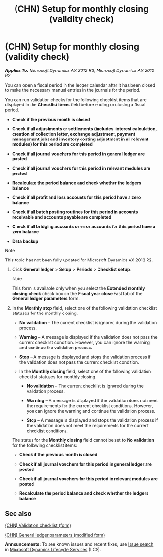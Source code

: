 ﻿---
title: (CHN) Setup for monthly closing (validity check)
TOCTitle: (CHN) Setup for monthly closing (validity check)
ms:assetid: 222e2346-fb36-4b07-ae6b-20cc639ab151
ms:mtpsurl: https://technet.microsoft.com/en-us/library/JJ664012(v=AX.60)
ms:contentKeyID: 49384596
ms.date: 04/18/2014
mtps_version: v=AX.60
---

# (CHN) Setup for monthly closing (validity check) 


_**Applies To:** Microsoft Dynamics AX 2012 R3, Microsoft Dynamics AX 2012 R2_

You can open a fiscal period in the ledger calendar after it has been closed to make the necessary manual entries in the journals for the period.

You can run validation checks for the following checklist items that are displayed in the **Checklist items** field before ending or closing a fiscal period.

  - **Check if the previous month is closed**

  - **Check if all adjustments or settlements (includes: interest calculation, creation of collection letter, exchange adjustment, payment management jobs and inventory costing adjustment in all relevant modules) for this period are completed**

  - **Check if all journal vouchers for this period in general ledger are posted**

  - **Check if all journal vouchers for this period in relevant modules are posted**

  - **Recalculate the period balance and check whether the ledgers balance**

  - **Check if all profit and loss accounts for this period have a zero balance**

  - **Check if all batch posting routines for this period in accounts receivable and accounts payable are completed**

  - **Check if all bridging accounts or error accounts for this period have a zero balance**

  - **Data backup**


> [!NOTE]
> <P>This topic has not been fully updated for Microsoft Dynamics AX 2012 R2.</P>



1.  Click **General ledger** \> **Setup** \> **Periods** \> **Checklist setup**.
    

    > [!NOTE]
    > <P>This form is available only when you select the <STRONG>Extended monthly closing check</STRONG> check box on the <STRONG>Fiscal year close</STRONG> FastTab of the <STRONG>General ledger parameters</STRONG> form.</P>



2.  In the **Monthly stop** field, select one of the following validation checklist statuses for the monthly closing.
    
      - **No validation** – The current checklist is ignored during the validation process.
    
      - **Warning** – A message is displayed if the validation does not pass the current checklist condition. However, you can ignore the warning and continue the validation process.
    
      - **Stop** – A message is displayed and stops the validation process if the validation does not pass the current checklist condition.
    
      - In the **Monthly closing** field, select one of the following validation checklist statuses for monthly closing.
        
          - **No validation** – The current checklist is ignored during the validation process.
        
          - **Warning** – A message is displayed if the validation does not meet the requirements for the current checklist conditions. However, you can ignore the warning and continue the validation process.
        
          - **Stop** – A message is displayed and stops the validation process if the validation does not meet the requirements for the current checklist conditions.
    
    The status for the **Monthly closing** field cannot be set to **No validation** for the following checklist items:
    
      - **Check if the previous month is closed**
    
      - **Check if all journal vouchers for this period in general ledger are posted**
    
      - **Check if all journal vouchers for this period in relevant modules are posted**
    
      - **Recalculate the period balance and check whether the ledgers balance**

## See also

[(CHN) Validation checklist (form)](https://technet.microsoft.com/en-us/library/jj664060\(v=ax.60\))

[(CHN) General ledger parameters (modified form)](https://technet.microsoft.com/en-us/library/jj664137\(v=ax.60\))

  
**Announcements:** To see known issues and recent fixes, use [Issue search](http://go.microsoft.com/fwlink/?linkid=389258) in [Microsoft Dynamics Lifecycle Services](http://go.microsoft.com/fwlink/?linkid=306505) (LCS).

